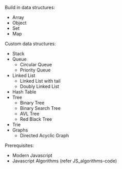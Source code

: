 Build in data structures:
 * Array
 * Object
 * Set
 * Map

Custom data structures:
 * Stack
 * Queue
    * Circular Queue
    * Priority Queue
 * Linked List
    * Linked List with tail
    * Doubly Linked List
 * Hash Table
 * Tree
    * Binary Tree
    * Binary Search Tree
    * AVL Tree
    * Red Black Tree
 * Trie
 * Graphs
    * Directed Acyclic Graph

Prerequisites:
 * Modern Javascript
 * Javascript Algorithms (refer JS_algorithms-code)
    
